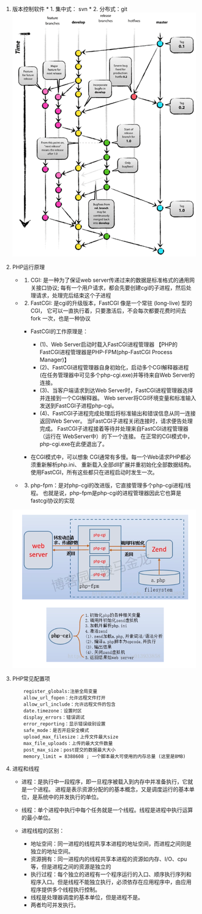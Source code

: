 
1. 版本控制软件
       * 1. 集中式： svn
       * 2. 分布式：git
 ![git版本控制](https://github.com/pangg/PHP-Interview-Summary/blob/master/2.%E5%9F%BA%E7%A1%80%E7%9F%A5%E8%AF%86/%E5%BC%80%E5%8F%91%E7%8E%AF%E5%A2%83%E5%8F%8A%E9%85%8D%E7%BD%AE/git%E9%A1%B9%E7%9B%AE%E5%88%86%E6%94%AF%E7%AE%A1%E7%90%86.png)

2. PHP运行原理
   * 1. CGI: 是一种为了保证web server传递过来的数据是标准格式的通用网关接口协议;
           每有一个用户请求，都会先要创建cgi的子进程，然后处理请求，处理完后结束这个子进程
   * 2. FastCGI: 是cgi的升级版本，FastCGI 像是一个常驻 (long-live) 型的 CGI，
           它可以一直执行着，只要激活后，不会每次都要花费时间去fork 一次，也是一种协议
       * FastCGI的工作原理是：
           * (1)、Web Server启动时载入FastCGI进程管理器
               【PHP的FastCGI进程管理器是PHP-FPM(php-FastCGI Process Manager)】
           * (2)、FastCGI进程管理器自身初始化，启动多个CGI解释器进程
               (在任务管理器中可见多个php-cgi.exe)并等待来自Web Server的连接。
           * (3)、当客户端请求到达Web Server时，FastCGI进程管理器选择并连接到一个CGI解释器。
               Web server将CGI环境变量和标准输入发送到FastCGI子进程php-cgi。
           * (4)、FastCGI子进程完成处理后将标准输出和错误信息从同一连接返回Web Server。
               当FastCGI子进程关闭连接时，请求便告处理完成。
               FastCGI子进程接着等待并处理来自FastCGI进程管理器（运行在 WebServer中）的下一个连接。
               在正常的CGI模式中，php-cgi.exe在此便退出了。
 
 
       * 在CGI模式中，可以想象 CGI通常有多慢。每一个Web请求PHP都必须重新解析php.ini、
           重新载入全部dll扩展并重初始化全部数据结构。使用FastCGI，所有这些都只在进程启动时发生一次。
 
   * 3. php-fpm：是对php-cgi的改进版，它直接管理多个php-cgi进程/线程。
       也就是说，php-fpm是php-cgi的进程管理器因此它也算是fastcgi协议的实现

   ![php工作原理](https://github.com/pangg/PHP-Interview-Summary/blob/master/2.%E5%9F%BA%E7%A1%80%E7%9F%A5%E8%AF%86/%E5%BC%80%E5%8F%91%E7%8E%AF%E5%A2%83%E5%8F%8A%E9%85%8D%E7%BD%AE/php%E5%B7%A5%E4%BD%9C%E5%8E%9F%E7%90%86.png)
 
3. PHP常见配置项
    ```
        register_globals:注册全局变量
        allow_url_fopen：允许远程文件打开
        allow_url_include：允许远程文件的包含
        date.timezone：设置时区
        display_errors：错误调试
        error_reporting：显示错误级别设置
        safe_mode：是否开启安全模式
        upload_max_filesize：上传文件最大size
        max_file_uploads：上传的最大文件数量
        post_max_size：post提交的数据最大大小
        memory_limit = 8388608 ; 一个脚本最大可使用的内存总量 (这里是8MB)
    ```

4. 进程和线程
    * 进程：是执行中一段程序，即一旦程序被载入到内存中并准备执行，它就是一个进程。
            进程是表示资源分配的的基本概念，又是调度运行的基本单位，是系统中的并发执行的单位。
    * 线程：单个进程中执行中每个任务就是一个线程。线程是进程中执行运算的最小单位。

    * 进程线程的区别：
        * 地址空间：同一进程的线程共享本进程的地址空间，而进程之间则是独立的地址空间。
        * 资源拥有：同一进程内的线程共享本进程的资源如内存、I/O、cpu等，但是进程之间的资源是独立的
        * 执行过程：每个独立的进程有一个程序运行的入口、顺序执行序列和程序入口。但是线程不能独立执行，必须依存在应用程序中，由应用程序提供多个线程执行控制。
        * 线程是处理器调度的基本单位，但是进程不是。
        * 两者均可并发执行。